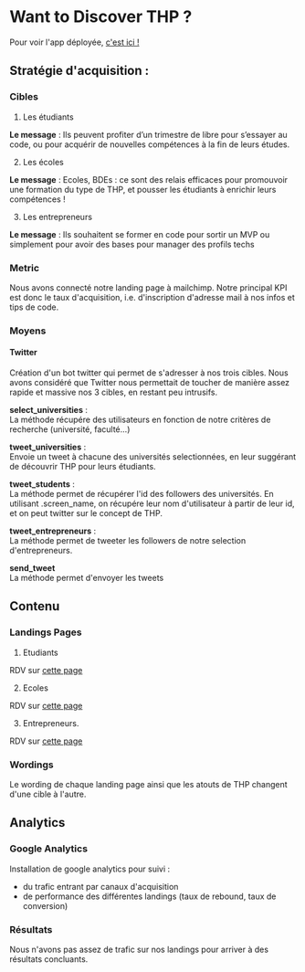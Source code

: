 # Want to Discover THP ?

Pour voir l'app déployée, [c'est ici !](https://discover-thp.herokuapp.com/)

## Stratégie d'acquisition :

### Cibles 

1. Les étudiants

**Le message** : Ils peuvent profiter d’un trimestre de libre pour s’essayer au code, ou pour acquérir de nouvelles compétences à la fin de leurs études. 

2. Les écoles

**Le message** : Ecoles, BDEs : ce sont des relais efficaces pour promouvoir une formation du type de THP, et pousser les étudiants à enrichir leurs compétences !


3. Les entrepreneurs

**Le message** : Ils souhaitent se former en code pour sortir un MVP ou simplement pour avoir des bases pour manager des profils techs

### Metric

Nous avons connecté notre landing page à mailchimp. Notre principal KPI est donc le taux d'acquisition, i.e. d'inscription d'adresse mail à nos infos et tips de code.

### Moyens

#### Twitter
Création d'un bot twitter qui permet de s'adresser à nos trois cibles. Nous avons considéré que Twitter nous permettait de toucher de manière assez rapide et massive nos 3 cibles, en restant peu intrusifs.

**select_universities** : <br>
La méthode récupére des utilisateurs en fonction de notre critères de recherche (université, faculté...)

**tweet_universities** : <br>
Envoie un tweet à chacune des universités selectionnées, en leur suggérant de découvrir THP pour leurs étudiants.

**tweet_students** : <br>
La méthode permet de récupérer l'id des followers des universités. En utilisant .screen_name, on récupére leur nom d'utilisateur à partir de leur id, et on peut twitter sur le concept de THP.

**tweet_entrepreneurs** : <br>
La méthode permet de tweeter les followers de notre selection d'entrepreneurs.

**send_tweet** <br>
La méthode permet d'envoyer les tweets


## Contenu

### Landings Pages

1. Etudiants

RDV sur [cette page](https://www.discover-thp.herokuapp.com/etudiants)

2. Ecoles

RDV sur [cette page](https://www.discover-thp.herokuapp.com/ecoles)

3. Entrepreneurs.

RDV sur [cette page](https://www.discover-thp.herokuapp.com/entrepreneurs)

### Wordings

Le wording de chaque landing page ainsi que les atouts de THP changent d'une cible à l'autre.

## Analytics

### Google Analytics

Installation de google analytics pour suivi :
- du trafic entrant par canaux d'acquisition
- de performance des différentes landings (taux de rebound, taux de conversion)


### Résultats

Nous n'avons pas assez de trafic sur nos landings pour arriver à des résultats concluants. 

